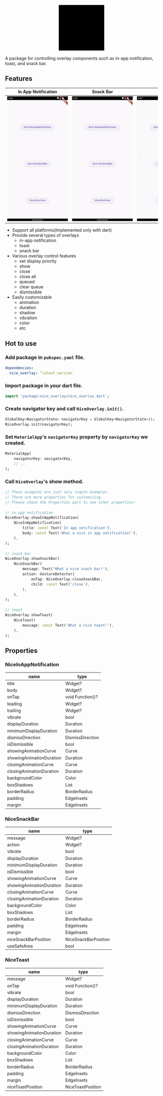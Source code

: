 <center><img src="https://raw.githubusercontent.com/terry1213/nice_overlay/main/screenshot/nice.gif" width="150"/></center>

A package for controlling overlay components such as in-app notification, toast, and snack bar.

## Features

|                                 <div style="width:200px; text-align: center">In App Notification</div>                                  |                                      <div style="width:200px">Snack Bar</div>                                       |                                    <div style="width:200px">Toast</div>                                     |
|:---------------------------------------------------------------------------------------------------------------------------------------:|:-------------------------------------------------------------------------------------------------------------------:|:-----------------------------------------------------------------------------------------------------------:|
|  ![in_app_notification.gif](https://raw.githubusercontent.com/terry1213/nice_overlay/main/screenshot/in_app_notification.gif?row=true)  |  ![snack_bar.gif](https://raw.githubusercontent.com/terry1213/nice_overlay/main/screenshot/snack_bar.gif?row=true)  |  ![toast.gif](https://raw.githubusercontent.com/terry1213/nice_overlay/main/screenshot/toast.gif?row=true)  |

* Support all platforms(Implemented only with dart)
* Provide several types of overlays
  * in-app notification
  * toast
  * snack bar
* Various overlay control features
  * set display priority
  * show
  * close
  * close all
  * queued
  * clear queue
  * dismissible
* Easily customizable
  * animation
  * duration
  * shadow
  * vibration
  * color
  * etc


## Hot to use

### Add package in `pubspec.yaml` file.

```yaml
dependencies:
  nice_overlay: ^latest_version
```

### Import package in your dart file.

```dart
import 'package:nice_overlay/nice_overlay.dart';
```

### Create navigator key and call `NiceOverlay.init()`.

```dart
GlobalKey<NavigatorState> navigatorKey = GlobalKey<NavigatorState>();
NiceOverlay.init(navigatorKey);
```

### Set `MaterialApp`'s `navigatorKey` property by `navigatorKey` we created.

```dart
MaterialApp(
    navigatorKey: navigatorKey,
    // ...
);
```

### Call `NiceOverlay`'s show method.

```dart
// These examples are just very simple examples.
// There are more properties for customizing.
// Please check the Properties part to see other properties!

// in-app notification
NiceOverlay.showInAppNotification(
    NiceInAppNotification(
        title: const Text('In app notification'),
        body: const Text('What a nice in app notification!'),
    ),
);

// snack bar
NiceOverlay.showSnackBar(
    NiceSnackBar(
        message: Text('What a nice snack bar!'),
        action: GestureDetector(
            onTap: NiceOverlay.closeSnackBar,
            child: const Text('close'),
        ),
    ),
);

// toast
NiceOverlay.showToast(
    NiceToast(
        message: const Text('What a nice toast!'),
    ),
);
```

## Properties

### NiceInAppNotification

| name                     | type             |
|--------------------------|------------------|
| title                    | Widget?          |
| body                     | Widget?          |
| onTap                    | void Function()? |
| leading                  | Widget?          |
| trailing                 | Widget?          |
| vibrate                  | bool             |
| displayDuration          | Duration         |
| minimumDisplayDuration   | Duration         |
| dismissDirection         | DismissDirection |
| isDismissible            | bool             |
| showingAnimationCurve    | Curve            |
| showingAnimationDuration | Duration         |
| closingAnimationCurve    | Curve            |
| closingAnimationDuration | Duration         |
| backgroundColor          | Color            |
| boxShadows               | List<BoxShadow>  |
| borderRadius             | BorderRadius     |
| padding                  | EdgeInsets       |
| margin                   | EdgeInsets       |

### NiceSnackBar

| name                     | type                 |
|--------------------------|----------------------|
| message                  | Widget?              |
| action                   | Widget?              |
| vibrate                  | bool                 |
| displayDuration          | Duration             |
| minimumDisplayDuration   | Duration             |
| isDismissible            | bool                 |
| showingAnimationCurve    | Curve                |
| showingAnimationDuration | Duration             |
| closingAnimationCurve    | Curve                |
| closingAnimationDuration | Duration             |
| backgroundColor          | Color                |
| boxShadows               | List<BoxShadow>      |
| borderRadius             | BorderRadius         |
| padding                  | EdgeInsets           |
| margin                   | EdgeInsets           |
| niceSnackBarPosition     | NiceSnackBarPosition |
| useSafeArea              | bool                 |

### NiceToast

| name                     | type              |
|--------------------------|-------------------|
| message                  | Widget?           |
| onTap                    | void Function()?  |
| vibrate                  | bool              |
| displayDuration          | Duration          |
| minimumDisplayDuration   | Duration          |
| dismissDirection         | DismissDirection  |
| isDismissible            | bool              |
| showingAnimationCurve    | Curve             |
| showingAnimationDuration | Duration          |
| closingAnimationCurve    | Curve             |
| closingAnimationDuration | Duration          |
| backgroundColor          | Color             |
| boxShadows               | List<BoxShadow>   |
| borderRadius             | BorderRadius      |
| padding                  | EdgeInsets        |
| margin                   | EdgeInsets        |
| niceToastPosition        | NiceToastPosition |